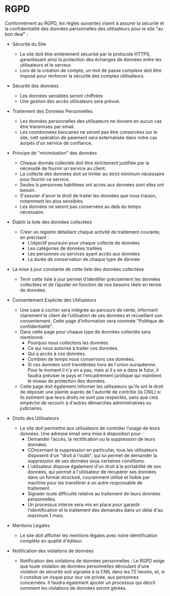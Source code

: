 # RGPD

Conformément au RGPD, les règles suivantes visent à assurer la sécurité et la confidentialité des données personnelles des utilisateurs pour le site "au bon deal" :

- Sécurité du Site
    - Le site doit être entièrement sécurisé par le protocole HTTPS, garantissant ainsi la protection des échanges de données entre les utilisateurs et le serveur.
    - Lors de la création de compte, un mot de passe complexe doit être imposé pour renforcer la sécurité des comptes utilisateurs.

- Sécurité des données
    - Les données sensibles seront chiffrées
    - Une gestion des accès utilisateurs sera prévue.

- Traitement des Données Personnelles
    - Les données personnelles des utilisateurs ne doivent en aucun cas être transmises par email.
    - Les coordonnées bancaires ne seront pas être conservées sur le site, cett opération de paiement sera externalisée dans notre cas aurpès d'un service de confiance.

- Principe de "minimisation" des données
    - Chaque donnée collectée doit être strictement justifiée par la nécessité de fournir un service au client.
    - La collecte des données doit se limiter au strict minimum nécessaire pour fournir ce service.
    - Seules ls personnes habilitées ont accès aux données sont elles ont besoin.
    - S'assurer d'avoir le droit de traiter les données que nous traison, notamment les plus sensibles.
    - Les données ne seront pas conservées au delà du temps nécessaire.

- Établir la liste des données collectées
   - Créer un registre détaillant chaque activité de traitement courante, en précisant :
      - L’objectif poursuivi pour chaque collecte de données
      - Les catégories de données traitées
      - Les personnes ou services ayant accès aux données
      - La durée de conservation de chaque type de donnée

- La mise à jour constante de cette liste des données collectées
    - Tenir cette liste à jour permet d’identifier précisément les données collectées et de l’ajuster en fonction de nos besoins réels en terme de données.

- Consentement Explicite des Utilisateurs
    - Une case à cocher sera intégrée au parcours de vente, informant clairement le client de l’utilisation de ses données et recueillant son consentement. Cette page d’information sera nommée "Politique de confidentialité".
    - Dans cette page pour chaque type de données collectée sera mentionné:
        - Pourquoi nous collectons les données.
        - Ce qui nous autorise à traiter ces données.
        - Qui a accès à ces données.
        - Combien de temps nous conservons ces données.
        - Si ces données sont transférées hors de l'union européenne. Pour le moment il n'y en a pas, mais si il y en a dans le futur, il faudra préciser le pays et l'encadrement juridique qui maintient le niveau de protection des données.
    - Cette page doit également informer les utilisateurs qu'ils ont le droit de déposer une plainte auprès de l'autorité de contrôle (la CNIL) si ils estiment que leurs droits ne sont pas respectés, sans que cela empêche de recourir à d'autres démarches administratives ou judiciaires.

- Droits des Utilisateurs
    - Le site doit permettre aux utilisateurs de contrôler l’usage de leurs données. Une adresse email sera mise à disposition pour :
        - Demander l’accès, la rectification ou la suppression de leurs données.
        - COncernant la suppression en particulier, tous les utilisateurs disposent d'un "droit à l'oubli", qui lui permet de demander la suppression de ses données sous certaines conditions.
        - L'utilisateur dispose également d'un droit à la portabilité de ses données, qui permet à l'utilisateur de récupérer ses données dans un format structuré, couramment utilisé et lisible par machine pour les transférer à un autre responsable de traitement.
        - Signaler toute difficulté relative au traitement de leurs données personnelles.
        - Un processus interne sera mis en place pour garantir l'identification et le traitement des demandes dans un délai d'au maximum 1 mois.

- Mentions Légales
    - Le site doit afficher les mentions légales avec notre identification complète en qualité d'éditeur.

- Notification des violations de données
    - Notification des violations de données personnelles : Le RGPD exige que toute violation de données personnelles découlant d'une violation de sécurité soit signalée à la CNIL dans les 72 heures, et, si il consitue un risque pour leur vie privée, aux personnes concernées. Il faudra également ajouter un processus qui décrit comment les violations de données seront gérées.